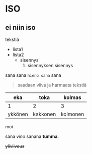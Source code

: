 # ISO
## ei niin iso
tekstiä

- lista1
- lista2
  - sisennys
    1. sisennyksen sisennys

sana sana `hieno sana` sana

> saadaan viiva ja harmaata tekstiä

| eka | toka | kolmas |
| --- | --- | --- |
| 1 | 2 | 3 |
| ykkönen | kakkonen | kolmonen |

moi

sana *vino* sanana **tumma**.

~~yliviivaus~~

